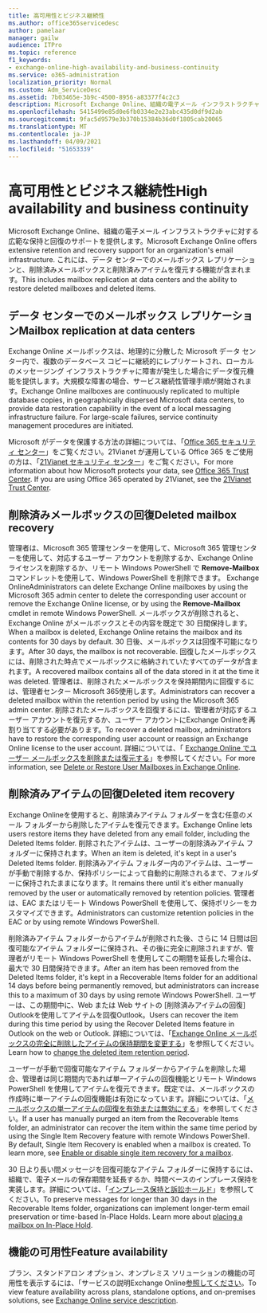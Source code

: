 ```yaml
---
title: 高可用性とビジネス継続性
ms.author: office365servicedesc
author: pamelaar
manager: gailw
audience: ITPro
ms.topic: reference
f1_keywords:
- exchange-online-high-availability-and-business-continuity
ms.service: o365-administration
localization_priority: Normal
ms.custom: Adm_ServiceDesc
ms.assetid: 7b03465e-3b9c-4500-8956-a83377f4c2c3
description: Microsoft Exchange Online、組織の電子メール インフラストラクチャに対する広範な保持と回復のサポートを提供します。 これには、データ センターでのメールボックス レプリケーションと、削除済みメールボックスと削除済みアイテムを復元する機能が含まれます。
ms.openlocfilehash: 5415499e85d0e6fb0334e2e23abc435d0df9d2ab
ms.sourcegitcommit: 9fac5d9579e3b370b15384b36d0f1805cab20065
ms.translationtype: MT
ms.contentlocale: ja-JP
ms.lasthandoff: 04/09/2021
ms.locfileid: "51653339"
---
```

# <a name="high-availability-and-business-continuity"></a><span data-ttu-id="d44a6-104">高可用性とビジネス継続性</span><span class="sxs-lookup"><span data-stu-id="d44a6-104">High availability and business continuity</span></span>

<span data-ttu-id="d44a6-105">Microsoft Exchange Online、組織の電子メール インフラストラクチャに対する広範な保持と回復のサポートを提供します。</span><span class="sxs-lookup"><span data-stu-id="d44a6-105">Microsoft Exchange Online offers extensive retention and recovery support for an organization's email infrastructure.</span></span> <span data-ttu-id="d44a6-106">これには、データ センターでのメールボックス レプリケーションと、削除済みメールボックスと削除済みアイテムを復元する機能が含まれます。</span><span class="sxs-lookup"><span data-stu-id="d44a6-106">This includes mailbox replication at data centers and the ability to restore deleted mailboxes and deleted items.</span></span>
  
## <a name="mailbox-replication-at-data-centers"></a><span data-ttu-id="d44a6-107">データ センターでのメールボックス レプリケーション</span><span class="sxs-lookup"><span data-stu-id="d44a6-107">Mailbox replication at data centers</span></span>

<span data-ttu-id="d44a6-p103">Exchange Online メールボックスは、地理的に分散した Microsoft データ センター内で、複数のデータベース コピーに継続的にレプリケートされ、ローカルのメッセージング インフラストラクチャに障害が発生した場合にデータ復元機能を提供します。大規模な障害の場合、サービス継続性管理手順が開始されます。</span><span class="sxs-lookup"><span data-stu-id="d44a6-p103">Exchange Online mailboxes are continuously replicated to multiple database copies, in geographically dispersed Microsoft data centers, to provide data restoration capability in the event of a local messaging infrastructure failure. For large-scale failures, service continuity management procedures are initiated.</span></span>
  
<span data-ttu-id="d44a6-p104">Microsoft がデータを保護する方法の詳細については、「[Office 365 セキュリティ センター](https://go.microsoft.com/fwlink/p/?LinkId=299135)」をご覧ください。21Vianet が運用している Office 365 をご使用の方は、「[21Vianet セキュリティ センター](https://www.21vbluecloud.com/office365/trustcenter/onlineservices.mdl)」をご覧ください。</span><span class="sxs-lookup"><span data-stu-id="d44a6-p104">For more information about how Microsoft protects your data, see [Office 365 Trust Center](https://go.microsoft.com/fwlink/p/?LinkId=299135). If you are using Office 365 operated by 21Vianet, see the [21Vianet Trust Center](https://www.21vbluecloud.com/office365/trustcenter/onlineservices.mdl).</span></span>
  
## <a name="deleted-mailbox-recovery"></a><span data-ttu-id="d44a6-112">削除済みメールボックスの回復</span><span class="sxs-lookup"><span data-stu-id="d44a6-112">Deleted mailbox recovery</span></span>

<span data-ttu-id="d44a6-113">管理者は、Microsoft 365 管理センターを使用して、Microsoft 365 管理センターを使用して、対応するユーザー アカウントを削除するか、Exchange Online ライセンスを削除するか、リモート Windows PowerShell で **Remove-Mailbox** コマンドレットを使用して、Windows PowerShell を削除できます。 Exchange Online</span><span class="sxs-lookup"><span data-stu-id="d44a6-113">Administrators can delete Exchange Online mailboxes by using the Microsoft 365 admin center to delete the corresponding user account or remove the Exchange Online license, or by using the **Remove-Mailbox** cmdlet in remote Windows PowerShell.</span></span> <span data-ttu-id="d44a6-114">メールボックスが削除されると、Exchange Online がメールボックスとその内容を既定で 30 日間保持します。</span><span class="sxs-lookup"><span data-stu-id="d44a6-114">When a mailbox is deleted, Exchange Online retains the mailbox and its contents for 30 days by default.</span></span> <span data-ttu-id="d44a6-115">30 日後、メールボックスは回復不可能になります。</span><span class="sxs-lookup"><span data-stu-id="d44a6-115">After 30 days, the mailbox is not recoverable.</span></span> <span data-ttu-id="d44a6-116">回復したメールボックスには、削除された時点でメールボックスに格納されていたすべてのデータが含まれます。</span><span class="sxs-lookup"><span data-stu-id="d44a6-116">A recovered mailbox contains all of the data stored in it at the time it was deleted.</span></span> <span data-ttu-id="d44a6-117">管理者は、削除されたメールボックスを保持期間内に回復するには、管理者センター Microsoft 365使用します。</span><span class="sxs-lookup"><span data-stu-id="d44a6-117">Administrators can recover a deleted mailbox within the retention period by using the Microsoft 365 admin center.</span></span> <span data-ttu-id="d44a6-118">削除されたメールボックスを回復するには、管理者が対応するユーザー アカウントを復元するか、ユーザー アカウントにExchange Onlineを再割り当てする必要があります。</span><span class="sxs-lookup"><span data-stu-id="d44a6-118">To recover a deleted mailbox, administrators have to restore the corresponding user account or reassign an Exchange Online license to the user account.</span></span> <span data-ttu-id="d44a6-119">詳細については、「 [Exchange Online でユーザー メールボックスを削除または復元する](/exchange/recipients-in-exchange-online/delete-or-restore-mailboxes)」を参照してください。</span><span class="sxs-lookup"><span data-stu-id="d44a6-119">For more information, see [Delete or Restore User Mailboxes in Exchange Online](/exchange/recipients-in-exchange-online/delete-or-restore-mailboxes).</span></span>
  
## <a name="deleted-item-recovery"></a><span data-ttu-id="d44a6-120">削除済みアイテムの回復</span><span class="sxs-lookup"><span data-stu-id="d44a6-120">Deleted item recovery</span></span>

<span data-ttu-id="d44a6-121">Exchange Onlineを使用すると、削除済みアイテム フォルダーを含む任意のメール フォルダーから削除したアイテムを復元できます。</span><span class="sxs-lookup"><span data-stu-id="d44a6-121">Exchange Online lets users restore items they have deleted from any email folder, including the Deleted Items folder.</span></span> <span data-ttu-id="d44a6-122">削除されたアイテムは、ユーザーの削除済みアイテム フォルダーに保持されます。</span><span class="sxs-lookup"><span data-stu-id="d44a6-122">When an item is deleted, it's kept in a user's Deleted Items folder.</span></span> <span data-ttu-id="d44a6-123">削除済みアイテム フォルダー内のアイテムは、ユーザーが手動で削除するか、保持ポリシーによって自動的に削除されるまで、フォルダーに保持されたままになります。</span><span class="sxs-lookup"><span data-stu-id="d44a6-123">It remains there until it's either manually removed by the user or automatically removed by retention policies.</span></span> <span data-ttu-id="d44a6-124">管理者は、EAC またはリモート Windows PowerShell を使用して、保持ポリシーをカスタマイズできます。</span><span class="sxs-lookup"><span data-stu-id="d44a6-124">Administrators can customize retention policies in the EAC or by using remote Windows PowerShell.</span></span>
  
<span data-ttu-id="d44a6-125">削除済みアイテム フォルダーからアイテムが削除された後、さらに 14 日間は回復可能なアイテム フォルダーに保持され、その後に完全に削除されますが、管理者がリモート Windows PowerShell を使用してこの期間を延長した場合は、最大で 30 日間保持できます。</span><span class="sxs-lookup"><span data-stu-id="d44a6-125">After an item has been removed from the Deleted Items folder, it's kept in a Recoverable Items folder for an additional 14 days before being permanently removed, but administrators can increase this to a maximum of 30 days by using remote Windows PowerShell.</span></span> <span data-ttu-id="d44a6-126">ユーザーは、この期間中に、Web または Web サイトの [削除済みアイテムの回復] Outlookを使用してアイテムを回復Outlook。</span><span class="sxs-lookup"><span data-stu-id="d44a6-126">Users can recover the item during this time period by using the Recover Deleted Items feature in Outlook on the web or Outlook.</span></span> <span data-ttu-id="d44a6-127">詳細については、「[Exchange Online メールボックスの完全に削除したアイテムの保持期間を変更する](/exchange/recipients-in-exchange-online/manage-user-mailboxes/change-deleted-item-retention)」を参照してください。</span><span class="sxs-lookup"><span data-stu-id="d44a6-127">Learn how to [change the deleted item retention period](/exchange/recipients-in-exchange-online/manage-user-mailboxes/change-deleted-item-retention).</span></span>
  
<span data-ttu-id="d44a6-p108">ユーザーが手動で回復可能なアイテム フォルダーからアイテムを削除した場合、管理者は同じ期間内であれば単一アイテムの回復機能とリモート Windows PowerShell を使用してアイテムを復元できます。既定では、メールボックスの作成時に単一アイテムの回復機能は有効になっています。詳細については、「[メールボックスの単一アイテムの回復を有効または無効にする](/exchange/recipients-in-exchange-online/manage-user-mailboxes/enable-or-disable-single-item-recovery)」を参照してください。</span><span class="sxs-lookup"><span data-stu-id="d44a6-p108">If a user has manually purged an item from the Recoverable Items folder, an administrator can recover the item within the same time period by using the Single Item Recovery feature with remote Windows PowerShell. By default, Single Item Recovery is enabled when a mailbox is created. To learn more, see [Enable or disable single item recovery for a mailbox](/exchange/recipients-in-exchange-online/manage-user-mailboxes/enable-or-disable-single-item-recovery).</span></span>
  
<span data-ttu-id="d44a6-p109">30 日より長い間メッセージを回復可能なアイテム フォルダーに保持するには、組織で、電子メールの保存期間を延長するか、時間ベースのインプレース保持を実装します。詳細については、「[インプレース保持と訴訟ホールド](/exchange/security-and-compliance/in-place-and-litigation-holds)」を参照してください。</span><span class="sxs-lookup"><span data-stu-id="d44a6-p109">To preserve messages for longer than 30 days in the Recoverable Items folder, organizations can implement longer-term email preservation or time-based In-Place Holds. Learn more about [placing a mailbox on In-Place Hold](/exchange/security-and-compliance/in-place-and-litigation-holds).</span></span>
  
## <a name="feature-availability"></a><span data-ttu-id="d44a6-133">機能の可用性</span><span class="sxs-lookup"><span data-stu-id="d44a6-133">Feature availability</span></span>

<span data-ttu-id="d44a6-134">プラン、スタンドアロン オプション、オンプレミス ソリューションの機能の可用性を表示するには、「サービスの説明Exchange Online[参照してください](exchange-online-service-description.md)。</span><span class="sxs-lookup"><span data-stu-id="d44a6-134">To view feature availability across plans, standalone options, and on-premises solutions, see [Exchange Online service description](exchange-online-service-description.md).</span></span>

